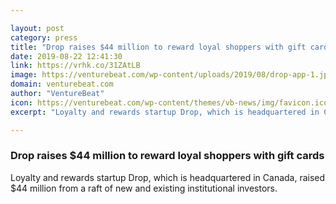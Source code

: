 ```yaml
---

layout: post
category: press
title: "Drop raises $44 million to reward loyal shoppers with gift cards"
date: 2019-08-22 12:41:30
link: https://vrhk.co/31ZAtLB
image: https://venturebeat.com/wp-content/uploads/2019/08/drop-app-1.jpg?w=1200&strip=all
domain: venturebeat.com
author: "VentureBeat"
icon: https://venturebeat.com/wp-content/themes/vb-news/img/favicon.ico
excerpt: "Loyalty and rewards startup Drop, which is headquartered in Canada, raised $44 million from a raft of new and existing institutional investors."

---
```


### Drop raises $44 million to reward loyal shoppers with gift cards

Loyalty and rewards startup Drop, which is headquartered in Canada, raised $44 million from a raft of new and existing institutional investors.
